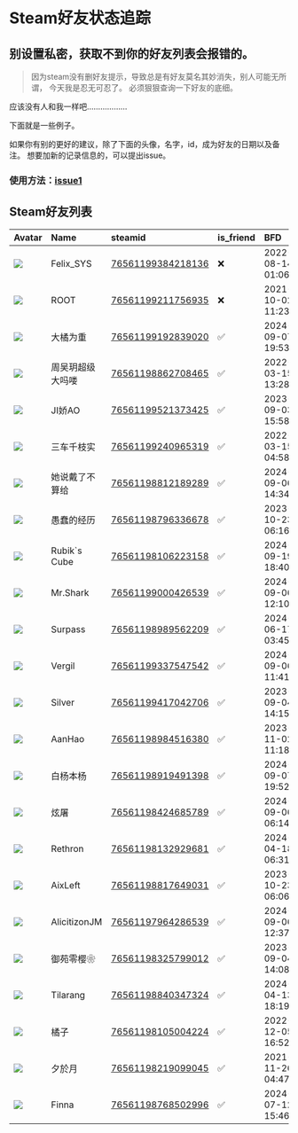 # Steam好友状态追踪
## 别设置私密，获取不到你的好友列表会报错的。

> 因为steam没有删好友提示，导致总是有好友莫名其妙消失，别人可能无所谓，
> 今天我是忍无可忍了。 必须狠狠查询一下好友的底细。

应该没有人和我一样吧………………

下面就是一些例子。

如果你有别的更好的建议，除了下面的头像，名字，id，成为好友的日期以及备注。 想要加新的记录信息的，可以提出issue。

### 使用方法：[issue1](https://github.com/systemannounce/SteamFriends/issues/1)

## Steam好友列表

| Avatar                                                                            | Name         | steamid                                                                     | is_friend   | BFD                 | Remark   | removed_time        |
|:----------------------------------------------------------------------------------|:-------------|:----------------------------------------------------------------------------|:------------|:--------------------|:---------|:--------------------|
| ![](https://avatars.steamstatic.com/d41abd4be0b3769e1919802da758591a11639b13.jpg) | Felix_SYS    | [76561199384218136](https://steamcommunity.com/profiles/76561199384218136/) | ❌           | 2022-08-14 01:06:38 |          | 2024-09-30 19:23:59 |
| ![](https://avatars.steamstatic.com/ef15d4fa577672454e11c4dc5fbfa9fc71722ede.jpg) | ROOT         | [76561199211756935](https://steamcommunity.com/profiles/76561199211756935/) | ❌           | 2021-10-02 11:23:03 |          | 2024-09-30 19:23:59 |
| ![](https://avatars.steamstatic.com/82476ca8a3351d6247e268f572387773e2ad94c2.jpg) | 大橘为重         | [76561199192839020](https://steamcommunity.com/profiles/76561199192839020/) | ✅           | 2024-09-07 19:53:07 |          |                     |
| ![](https://avatars.steamstatic.com/c50205146ea49e55f9313e498b06814427bf16d8.jpg) | 周吴玥超级大吗喽     | [76561198862708465](https://steamcommunity.com/profiles/76561198862708465/) | ✅           | 2022-03-15 13:28:22 |          |                     |
| ![](https://avatars.steamstatic.com/905e79443be93e55772b518e8f81fde1d9b3fcb0.jpg) | JI娇AO        | [76561199521373425](https://steamcommunity.com/profiles/76561199521373425/) | ✅           | 2023-09-03 15:58:19 |          |                     |
| ![](https://avatars.steamstatic.com/c1dc7eec29842cd6a5a2f8ee0e08cfb898232fc8.jpg) | 三车千枝实        | [76561199240965319](https://steamcommunity.com/profiles/76561199240965319/) | ✅           | 2022-03-15 04:58:21 |          |                     |
| ![](https://avatars.steamstatic.com/1f739c613b7f91dd30ab24e3c44c5b2294daa9b3.jpg) | 她说戴了不算给      | [76561198812189289](https://steamcommunity.com/profiles/76561198812189289/) | ✅           | 2024-09-06 14:34:06 |          |                     |
| ![](https://avatars.steamstatic.com/e6aafb71efe48562dbb61645371354d5b705a094.jpg) | 愚蠢的经历        | [76561198796336678](https://steamcommunity.com/profiles/76561198796336678/) | ✅           | 2023-10-23 06:16:30 |          |                     |
| ![](https://avatars.steamstatic.com/baa211778fbcf565fd7595cf2c709b8fb69c58da.jpg) | Rubik`s Cube | [76561198106223158](https://steamcommunity.com/profiles/76561198106223158/) | ✅           | 2024-09-19 18:40:39 |          |                     |
| ![](https://avatars.steamstatic.com/04c85139b67595a550b10ec6601a01f4c4ed76a2.jpg) | Mr.Shark     | [76561199000426539](https://steamcommunity.com/profiles/76561199000426539/) | ✅           | 2024-09-06 12:10:55 |          |                     |
| ![](https://avatars.steamstatic.com/f2eca8d585fdc2d0d5e7abd8c22437506a89642c.jpg) | Surpass      | [76561198989562209](https://steamcommunity.com/profiles/76561198989562209/) | ✅           | 2024-06-17 03:45:34 |          |                     |
| ![](https://avatars.steamstatic.com/53752e0297de483323aa455099436120a6f9e73e.jpg) | Vergil       | [76561199337547542](https://steamcommunity.com/profiles/76561199337547542/) | ✅           | 2024-09-06 11:41:33 |          |                     |
| ![](https://avatars.steamstatic.com/44b65fa70c3df3819aa00d7b9cb13a40ac7cc2dc.jpg) | Silver       | [76561199417042706](https://steamcommunity.com/profiles/76561199417042706/) | ✅           | 2023-09-04 14:15:23 |          |                     |
| ![](https://avatars.steamstatic.com/148ff422f2245ab66abfeabf3f7506861d6b703b.jpg) | AanHao       | [76561198984516380](https://steamcommunity.com/profiles/76561198984516380/) | ✅           | 2023-11-02 11:18:31 |          |                     |
| ![](https://avatars.steamstatic.com/51bb78fd07a616dffa959c285ad0951a7ece4680.jpg) | 白杨本杨         | [76561198919491398](https://steamcommunity.com/profiles/76561198919491398/) | ✅           | 2024-09-07 19:52:50 |          |                     |
| ![](https://avatars.steamstatic.com/e4663e578d1bef5e6e1eb5100e0f0dd05386f57f.jpg) | 炫屠           | [76561198424685789](https://steamcommunity.com/profiles/76561198424685789/) | ✅           | 2024-09-06 06:14:01 |          |                     |
| ![](https://avatars.steamstatic.com/1c420d178f66d4691b32a82a49ec20a7825e74d9.jpg) | Rethron      | [76561198132929681](https://steamcommunity.com/profiles/76561198132929681/) | ✅           | 2024-04-18 06:31:34 |          |                     |
| ![](https://avatars.steamstatic.com/4e6b6302e9ff75352ce50a300d96106c3f8263c8.jpg) | AixLeft      | [76561198817649031](https://steamcommunity.com/profiles/76561198817649031/) | ✅           | 2023-10-23 06:06:45 |          |                     |
| ![](https://avatars.steamstatic.com/6018437d46d2f7cd17bdd3e8a3f9afdde86e2e39.jpg) | AlicitizonJM | [76561197964286539](https://steamcommunity.com/profiles/76561197964286539/) | ✅           | 2024-09-06 12:37:51 |          |                     |
| ![](https://avatars.steamstatic.com/7f9ca6f49e6c5c332328ed404b8e6ad821753b2b.jpg) | 御苑零樱❀        | [76561198325799012](https://steamcommunity.com/profiles/76561198325799012/) | ✅           | 2023-09-04 14:08:31 |          |                     |
| ![](https://avatars.steamstatic.com/e41e384b95bc9fb08c2489629b23ecc7edb436dd.jpg) | Tilarang     | [76561198840347324](https://steamcommunity.com/profiles/76561198840347324/) | ✅           | 2024-04-13 18:19:49 |          |                     |
| ![](https://avatars.steamstatic.com/3347685d5b0ffdf9fb2eacdabdcfe12d672d3294.jpg) | 橘子           | [76561198105004224](https://steamcommunity.com/profiles/76561198105004224/) | ✅           | 2022-12-05 16:52:52 |          |                     |
| ![](https://avatars.steamstatic.com/c2c51159307ac0e5c3960f0df31732a07cd85cd0.jpg) | 夕於月          | [76561198219099045](https://steamcommunity.com/profiles/76561198219099045/) | ✅           | 2021-11-26 04:47:47 |          |                     |
| ![](https://avatars.steamstatic.com/148ff422f2245ab66abfeabf3f7506861d6b703b.jpg) | Finna        | [76561198768502996](https://steamcommunity.com/profiles/76561198768502996/) | ✅           | 2024-07-12 15:46:40 |          |                     |